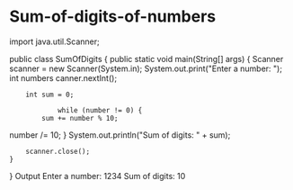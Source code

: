 # Sum-of-digits-of-numbers
import java.util.Scanner;

public class SumOfDigits {
    public static void main(String[] args) {
        Scanner scanner = new Scanner(System.in);
        System.out.print("Enter a number: ");
     int numbers canner.nextInt();

        int sum = 0;

                while (number != 0) {
            sum += number % 10;             
number /= 10;     }
        System.out.println("Sum of digits: " + sum);

        scanner.close();
    }
}
Output
Enter a number: 1234
Sum of digits: 10
